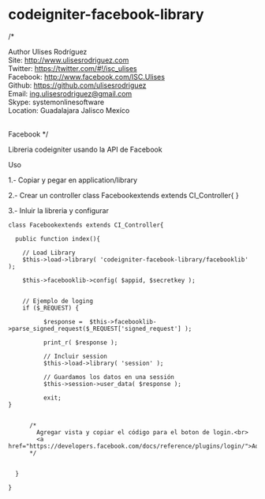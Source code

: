 codeigniter-facebook-library
============================

/*

  Author	   	Ulises Rodríguez<br>
  Site:		  	http://www.ulisesrodriguez.com	<br>
  Twitter:		https://twitter.com/#!/isc_ulises<br>
  Facebook:		http://www.facebook.com/ISC.Ulises<br>
  Github:	  	https://github.com/ulisesrodriguez<br>
  Email:	  	ing.ulisesrodriguez@gmail.com<br>
  Skype:	  	systemonlinesoftware<br>
  Location:		Guadalajara Jalisco Mexíco<br><br>
 
  Facebook
*/


Libreria codeigniter usando la API de Facebook


Uso 

1.- Copiar y pegar en application/library

2.- Crear un controller
    class Facebookextends extends CI_Controller{
    }
  
3.- Inluir la libreria y configurar
    
    class Facebookextends extends CI_Controller{
      
      public function index(){
        
        // Load Library
        $this->load->library( 'codeigniter-facebook-library/facebooklib' );	
        
        $this->facebooklib->config( $appid, $secretkey );	
        
        
        // Ejemplo de loging
        if ($_REQUEST) {
		  		  
		      $response =  $this->facebooklib->parse_signed_request($_REQUEST['signed_request'] );
		      
		      print_r( $response );
		      
		      // Incluir session
		      $this->load->library( 'session' );
		      
		      // Guardamos los datos en una sessión
		      $this->session->user_data( $response );
		      
		      exit;
	}
        
        
          /*
            Agregar vista y copiar el código para el boton de login.<br>
            <a href="https://developers.facebook.com/docs/reference/plugins/login/">Aquí</a>
          */
          
        
      }
      
    }
    





